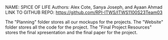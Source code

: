 NAME: SPICE OF LIFE
Authors: Alex Cote, Sanya Joseph, and Ayaan Ahmad
LINK TO GITHUB REPO: https://github.com/RPI-ITWS/ITWS1100S23Team03

The "Planning" folder stores all our mockups for the projects.
The "Website" folder stores all the code for the project.
The "Final Project Resources" stores the final xpresentation and the final paper for the project.